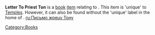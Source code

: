 **Letter To Priest Ton** is a [book](Lore_Books.md "wikilink")
[item](Items.md "wikilink") relating to [](03%20-%20Projects%20&%20Wikis/Kenshi/Kenshi%20Wiki/Kenshi%20Wiki%20Template/The_Holy_Nation.md). This item is 'unique' to
[Temples](Temple.md "wikilink"). However, it can also be found without the
'unique' label in the home of [](Holy_Lord_Phoenix.md). [ru:Письмо жрецу
Тону](ru:Письмо_жрецу_Тону "wikilink")

[Category:Books](Category:Books "wikilink")